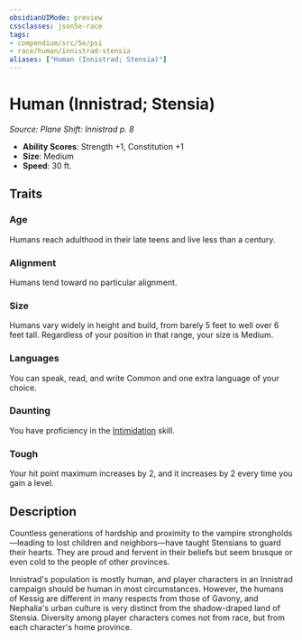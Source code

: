 ```yaml
---
obsidianUIMode: preview
cssclasses: json5e-race
tags:
- compendium/src/5e/psi
- race/human/innistrad-stensia
aliases: ["Human (Innistrad; Stensia)"]
---
```

# Human (Innistrad; Stensia)
*Source: Plane Shift: Innistrad p. 8*  

- **Ability Scores**: Strength +1, Constitution +1
- **Size**: Medium
- **Speed**: 30 ft.

## Traits

### Age

Humans reach adulthood in their late teens and live less than a century.

### Alignment

Humans tend toward no particular alignment.

### Size

Humans vary widely in height and build, from barely 5 feet to well over 6 feet tall. Regardless of your position in that range, your size is Medium.

### Languages

You can speak, read, and write Common and one extra language of your choice.

### Daunting

You have proficiency in the [Intimidation](Mechanics/Rules/skills.md#Intimidation) skill.

### Tough

Your hit point maximum increases by 2, and it increases by 2 every time you gain a level.

## Description

Countless generations of hardship and proximity to the vampire strongholds—leading to lost children and neighbors—have taught Stensians to guard their hearts. They are proud and fervent in their beliefs but seem brusque or even cold to the people of other provinces.

Innistrad's population is mostly human, and player characters in an Innistrad campaign should be human in most circumstances. However, the humans of Kessig are different in many respects from those of Gavony, and Nephalia's urban culture is very distinct from the shadow-draped land of Stensia. Diversity among player characters comes not from race, but from each character's home province.